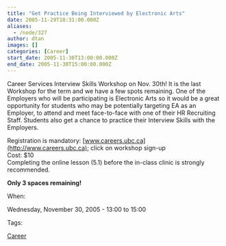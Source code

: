 ```yaml
---
title: "Get Practice Being Interviewed by Electronic Arts"
date: 2005-11-29T18:31:00.000Z
aliases:
  - /node/327
author: dtan
images: []
categories: [Career]
start_date: 2005-11-30T13:00:00.000Z
end_date: 2005-11-30T15:00:00.000Z
---
```


Career Services Interview Skills Workshop on Nov. 30th! It is the last Workshop for the term and we have a few spots remaining. One of the Employers who will be participating is Electronic Arts so it would be a great opportunity for students who may be potentially targeting EA as an Employer, to attend and meet face-to-face with one of their HR Recruiting Staff. Students also get a chance to practice their Interview Skills with the Employers.

Registration is mandatory: [www.careers.ubc.ca](http://www.careers.ubc.ca); click on workshop sign-up \
Cost: $10 \
Completing the online lesson (5.1) before the in-class clinic is strongly recommended.

**Only 3 spaces remaining!**

When: 

Wednesday, November 30, 2005 - 13:00 to 15:00

Tags: 

[Career](/career)
